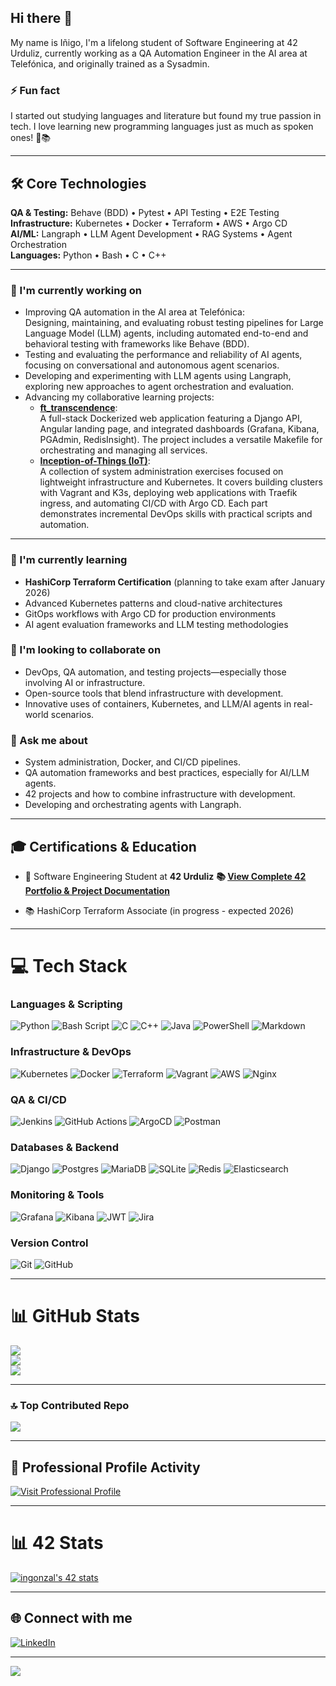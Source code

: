 ## Hi there 👋

My name is Iñigo, I'm a lifelong student of Software Engineering at 42 Urduliz, currently working as a QA Automation Engineer in the AI area at Telefónica, and originally trained as a Sysadmin.

### ⚡ Fun fact
I started out studying languages and literature but found my true passion in tech. I love learning new programming languages just as much as spoken ones! 🐍📚

---

## 🛠️ Core Technologies

**QA & Testing:** Behave (BDD) • Pytest • API Testing • E2E Testing  
**Infrastructure:** Kubernetes • Docker • Terraform • AWS • Argo CD  
**AI/ML:** Langraph • LLM Agent Development • RAG Systems • Agent Orchestration  
**Languages:** Python • Bash • C • C++

---

### 🔭 I'm currently working on

- Improving QA automation in the AI area at Telefónica:  
  Designing, maintaining, and evaluating robust testing pipelines for Large Language Model (LLM) agents, including automated end-to-end and behavioral testing with frameworks like Behave (BDD).
- Testing and evaluating the performance and reliability of AI agents, focusing on conversational and autonomous agent scenarios.
- Developing and experimenting with LLM agents using Langraph, exploring new approaches to agent orchestration and evaluation.
- Advancing my collaborative learning projects: 
  - [**ft_transcendence**](https://github.com/Z3n42/ft_transcendence):  
  A full-stack Dockerized web application featuring a Django API, Angular landing page, and integrated dashboards (Grafana, Kibana, PGAdmin, RedisInsight). The project includes a versatile Makefile for orchestrating and managing all services.
  - [**Inception-of-Things (IoT)**](https://github.com/Mirgc/IoT):  
  A collection of system administration exercises focused on lightweight infrastructure and Kubernetes. It covers building clusters with Vagrant and K3s, deploying web applications with Traefik ingress, and automating CI/CD with Argo CD. Each part demonstrates incremental DevOps skills with practical scripts and automation.

---

### 🌱 I'm currently learning

- **HashiCorp Terraform Certification** (planning to take exam after January 2026)
- Advanced Kubernetes patterns and cloud-native architectures
- GitOps workflows with Argo CD for production environments
- AI agent evaluation frameworks and LLM testing methodologies

### 👯 I'm looking to collaborate on

- DevOps, QA automation, and testing projects—especially those involving AI or infrastructure.
- Open-source tools that blend infrastructure with development.
- Innovative uses of containers, Kubernetes, and LLM/AI agents in real-world scenarios.

### 💬 Ask me about

- System administration, Docker, and CI/CD pipelines.
- QA automation frameworks and best practices, especially for AI/LLM agents.
- 42 projects and how to combine infrastructure with development.
- Developing and orchestrating agents with Langraph.

---

## 🎓 Certifications & Education

- 🎯 Software Engineering Student at **42 Urduliz**
**📚 [View Complete 42 Portfolio & Project Documentation](https://github.com/Z3n42/Common-Core)**

- 📚 HashiCorp Terraform Associate (in progress - expected 2026)

---

# 💻 Tech Stack

### Languages & Scripting
![Python](https://img.shields.io/badge/python-3670A0?style=for-the-badge&logo=python&logoColor=ffdd54)
![Bash Script](https://img.shields.io/badge/bash_script-%23121011.svg?style=for-the-badge&logo=gnu-bash&logoColor=white)
![C](https://img.shields.io/badge/c-%2300599C.svg?style=for-the-badge&logo=c&logoColor=white)
![C++](https://img.shields.io/badge/c++-%2300599C.svg?style=for-the-badge&logo=c%2B%2B&logoColor=white)
![Java](https://img.shields.io/badge/java-%23ED8B00.svg?style=for-the-badge&logo=openjdk&logoColor=white)
![PowerShell](https://img.shields.io/badge/PowerShell-%235391FE.svg?style=for-the-badge&logo=powershell&logoColor=white)
![Markdown](https://img.shields.io/badge/markdown-%23000000.svg?style=for-the-badge&logo=markdown&logoColor=white)

### Infrastructure & DevOps
![Kubernetes](https://img.shields.io/badge/kubernetes-%23326ce5.svg?style=for-the-badge&logo=kubernetes&logoColor=white)
![Docker](https://img.shields.io/badge/docker-%230db7ed.svg?style=for-the-badge&logo=docker&logoColor=white)
![Terraform](https://img.shields.io/badge/terraform-%235835CC.svg?style=for-the-badge&logo=terraform&logoColor=white)
![Vagrant](https://img.shields.io/badge/vagrant-%231563FF.svg?style=for-the-badge&logo=vagrant&logoColor=white)
![AWS](https://img.shields.io/badge/AWS-%23FF9900.svg?style=for-the-badge&logo=amazon-aws&logoColor=white)
![Nginx](https://img.shields.io/badge/nginx-%23009639.svg?style=for-the-badge&logo=nginx&logoColor=white)

### QA & CI/CD
![Jenkins](https://img.shields.io/badge/jenkins-%232C5263.svg?style=for-the-badge&logo=jenkins&logoColor=white)
![GitHub Actions](https://img.shields.io/badge/github%20actions-%232671E5.svg?style=for-the-badge&logo=githubactions&logoColor=white)
![ArgoCD](https://img.shields.io/badge/argo-EF7B4D.svg?style=for-the-badge&logo=argo&logoColor=white)
![Postman](https://img.shields.io/badge/Postman-FF6C37?style=for-the-badge&logo=postman&logoColor=white)

### Databases & Backend
![Django](https://img.shields.io/badge/django-%23092E20.svg?style=for-the-badge&logo=django&logoColor=white)
![Postgres](https://img.shields.io/badge/postgres-%23316192.svg?style=for-the-badge&logo=postgresql&logoColor=white)
![MariaDB](https://img.shields.io/badge/MariaDB-003545?style=for-the-badge&logo=mariadb&logoColor=white)
![SQLite](https://img.shields.io/badge/sqlite-%2307405e.svg?style=for-the-badge&logo=sqlite&logoColor=white)
![Redis](https://img.shields.io/badge/redis-%23DD0031.svg?style=for-the-badge&logo=redis&logoColor=white)
![Elasticsearch](https://img.shields.io/badge/elasticsearch-%230377CC.svg?style=for-the-badge&logo=elasticsearch&logoColor=white)

### Monitoring & Tools
![Grafana](https://img.shields.io/badge/grafana-%23F46800.svg?style=for-the-badge&logo=grafana&logoColor=white)
![Kibana](https://img.shields.io/badge/kibana-005571.svg?style=for-the-badge&logo=kibana&logoColor=white)
![JWT](https://img.shields.io/badge/JWT-black?style=for-the-badge&logo=JSON%20web%20tokens)
![Jira](https://img.shields.io/badge/jira-%230A0FFF.svg?style=for-the-badge&logo=jira&logoColor=white)

### Version Control
![Git](https://img.shields.io/badge/git-%23F05033.svg?style=for-the-badge&logo=git&logoColor=white)
![GitHub](https://img.shields.io/badge/github-%23121011.svg?style=for-the-badge&logo=github&logoColor=white)

---

# 📊 GitHub Stats
![](https://github-readme-stats.vercel.app/api?username=Z3n42&theme=dark&hide_border=false&include_all_commits=true&count_private=true&cache_seconds=1600)<br/>
![](https://streak-stats.demolab.com/?user=Z3n42&theme=dark&hide_border=false)<br/>
![](https://github-readme-stats.vercel.app/api/top-langs/?username=Z3n42&theme=dark&hide_border=false&include_all_commits=true&count_private=true&layout=compact&cache_seconds=1800)

---

### 🔝 Top Contributed Repo
![](https://github-contributor-stats.vercel.app/api?username=Z3n42&limit=5&theme=dark&combine_all_yearly_contributions=true)

---

## 💼 Professional Profile Activity

[![Visit Professional Profile](https://img.shields.io/badge/View_Full_Profile-@Inigonzal-success?style=for-the-badge&logo=github&logoColor=white)](https://github.com/Inigonzal)

---

# 📊 42 Stats
[![ingonzal's 42 stats](https://badge.mediaplus.ma/darkblue/ingonzal?1337Badge=off&UM6P=off)](https://github.com/oakoudad/badge42)

---

## 🌐 Connect with me
[![LinkedIn](https://img.shields.io/badge/LinkedIn-%230077B5.svg?logo=linkedin&logoColor=white)](https://linkedin.com/in/ingonzal) 

---

![](https://komarev.com/ghpvc/?username=Z3n42&color=blue)

<!-- Proudly created with GPRM (https://gprm.itsvg.in) -->
